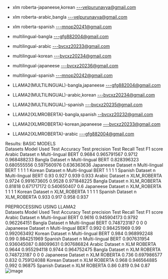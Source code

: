 * xlm roberta-japaneese,korean ---velpurunavya@gmail.com
* xlm roberta-arabic,bangla ---velpurunavya@gmail.com
* xlm roberta-spanish ---mnop20241@gmail.com
* multilingual-bangla ---gfg882004@gmail.com
* multilingual-arabic ---bvcxz20233@gmail.com
* multilingual-korean ---bvcxz20234@gmail.com
* multilingual-japaneese ---bvcxz20236@gmail.com
* multilingual-spanish  ---mnop20242@gmail.com

* LLAMA2(MULTILINGUAL)-bangla,japaneese ---gfg882004@gmail.com
* LLAMA2(MULTILINGUAL)-arabic,korean ---bvcxz20234@gmail.com
* LLAMA2(MULTILINGUAL)-spanish ---bvcxz20235@gmail.com
* LLAMA2(XLMROBERTA)-bangla,spanish --bvcxz20232@gmail.com
* LLAMA2(XLMROBERTA)-korean,japaneese ---bvcxz20233@gmail.com
* LLAMA2(XLMROBERTA)-arabic ---gfg882004@gmail.com


Results:
BASIC MODELS					
Datasets	Model Used	Test Accuracy	Test precision	Test Recall	Test F1 score
Arabic Dataset n	Multi-lingual BERT	0.9684	0.965791567	0.9712	0.968488233
Bangla Dataset n	Multi-lingual BERT	0.828396323	0.680555556	0.597560976	0.636363636
Japaneese Dataset n	Multi-lingual BERT	1	1	1	1
Korean Dataset n	Multi-lingual BERT	1	1	1	1
Spanish Dataset n	Multi-lingual BERT	0.93	0.927	0.939	0.933
Arabic Dataset n	XLM_ROBERTA	0.9724	0.991673605	0.9528	0.971848225
Bangla Dataset n	XLM_ROBERTA	0.81818	0.671717172	0.540650407	0.6
Japaneese Dataset n	XLM_ROBERTA	1	1	1	1
Korean Dataset n	XLM_ROBERTA	1	1	1	1
Spanish Dataset n	XLM_ROBERTA	0.933	0.917	0.958	0.937
					
					
PREPROCESSING USING LLAMA2					
Datasets	Model Used	Test Accuracy	Test precision	Test Recall	Test F1 score
Arabic Dataset n	Multi-lingual BERT	0.9616	0.945904173	0.9792	0.962264151
Bangla Dataset n	Multi-lingual BERT	0.748723187	0	0	0
Japaneese Dataset n	Multi-lingual BERT	0.992	0.984251969	0.99	0.992063492
Korean Dataset n	Multi-lingual BERT	0.984	0.968992248	0.99	0.984251969
Spanish Dataset n	Multi-lingual BERT	0.907631954	0.936045087	0.88099631	0.907686824
Arabic Dataset n	XLM ROBERTA	0.9644	0.955294118	0.9744	0.964752475
Bangla Dataset n	XLM ROBERTA	0.748723187	0	0	0
Japaneese Dataset n	XLM ROBERTA	0.736	0.697986577	0.832	0.759124088
Korean Dataset n	XLM ROBERTA	0.968	0.946564885	0.992	0.96875
Spanish Dataset n	XLM ROBERTA	0.86	0.819	0.94	0.87
![image](https://github.com/vnavya2004/BTP/assets/118450993/64c530a0-6dba-4ec6-99c6-474e73219173)

